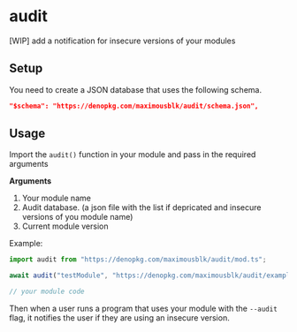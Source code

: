 # audit

[WIP] add a notification for insecure versions of your modules

## Setup

You need to create a JSON database that uses the following schema.

```json
"$schema": "https://denopkg.com/maximousblk/audit/schema.json",
```

## Usage

Import the `audit()` function in your module and pass in the required arguments

**Arguments**

1. Your module name
2. Audit database. (a json file with the list if depricated and insecure versions of you module name)
3. Current module version

Example:

```js
import audit from "https://denopkg.com/maximousblk/audit/mod.ts";

await audit("testModule", "https://denopkg.com/maximousblk/audit/example.json", "0.32.0");

// your module code
```

Then when a user runs a program that uses your module with the `--audit` flag, it notifies the user if they are using an insecure version.
